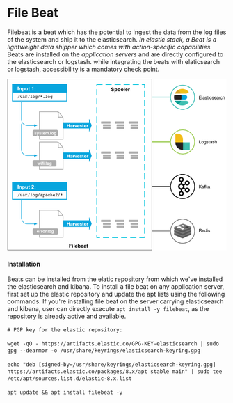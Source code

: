 #   File Beat

Filebeat is a beat which has the potential to ingest the data from the log files of the system and ship it to the elasticsearch. 
*In elastic stack, a Beat is a lightweight data shipper which comes with action-specific capabilities.*
Beats are installed on the *application servers* and are directly configured to the elasticsearch or logstash. while integrating the beats with elaticsearch or logstash, accessibility is a mandatory check point.

![filebeat!](filebeat.png)

#### Installation
Beats can be installed from the elatic repository from which we've installed the elasticsearch and kibana. To install a file beat on any application server, first set up the elastic repository and update the apt lists using the following commands. If you're installing file beat on the server carrying elasticsearch and kibana, user can directly execute `apt install -y filebeat`, as the repository is already active and available.


```
# PGP key for the elastic repository:

wget -qO - https://artifacts.elastic.co/GPG-KEY-elasticsearch | sudo gpg --dearmor -o /usr/share/keyrings/elasticsearch-keyring.gpg

echo "deb [signed-by=/usr/share/keyrings/elasticsearch-keyring.gpg] https://artifacts.elastic.co/packages/8.x/apt stable main" | sudo tee /etc/apt/sources.list.d/elastic-8.x.list

apt update && apt install filebeat -y

```
